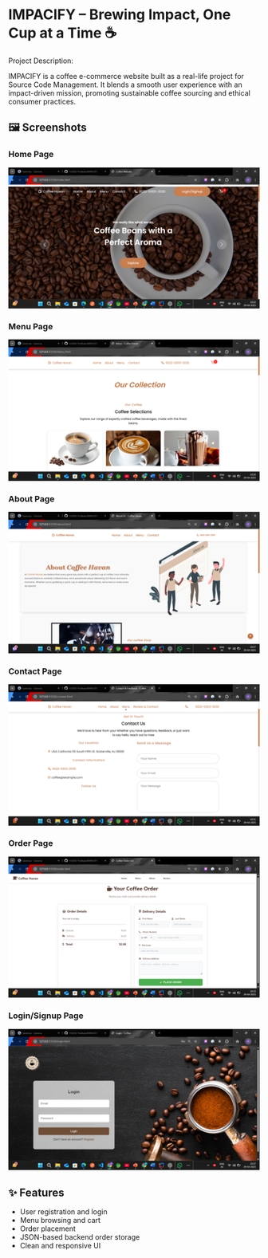 # IMPACIFY – Brewing Impact, One Cup at a Time ☕


Project Description:

IMPACIFY is a coffee e-commerce website built as a real-life project for Source Code Management. 
It blends a smooth user experience with an impact-driven mission, promoting sustainable coffee sourcing and ethical consumer practices.

## 🖼️ Screenshots

### Home Page
![Home Page](images/Home.png)

### Menu Page
![Menu Page](images/Menu.png)

### About Page
![About Page](images/About.png)

### Contact Page
![Conatct Page](images/Contact.png)

### Order Page
![Order Page](images/Order.png)

### Login/Signup Page
![Login Page](images/LoginSignup.png)


## ✨ Features

- User registration and login
- Menu browsing and cart
- Order placement
- JSON-based backend order storage
- Clean and responsive UI


